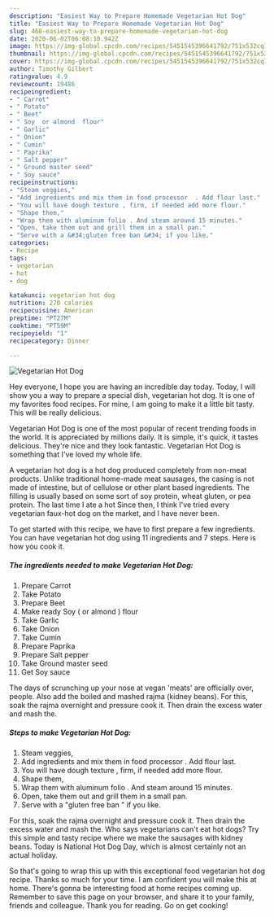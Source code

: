 ```yaml
---
description: "Easiest Way to Prepare Homemade Vegetarian Hot Dog"
title: "Easiest Way to Prepare Homemade Vegetarian Hot Dog"
slug: 468-easiest-way-to-prepare-homemade-vegetarian-hot-dog
date: 2020-06-02T06:08:10.942Z
image: https://img-global.cpcdn.com/recipes/5451545396641792/751x532cq70/vegetarian-hot-dog-recipe-main-photo.jpg
thumbnail: https://img-global.cpcdn.com/recipes/5451545396641792/751x532cq70/vegetarian-hot-dog-recipe-main-photo.jpg
cover: https://img-global.cpcdn.com/recipes/5451545396641792/751x532cq70/vegetarian-hot-dog-recipe-main-photo.jpg
author: Timothy Gilbert
ratingvalue: 4.9
reviewcount: 19486
recipeingredient:
- " Carrot"
- " Potato"
- " Beet"
- " Soy  or almond  flour"
- " Garlic"
- " Onion"
- " Cumin"
- " Paprika"
- " Salt pepper"
- " Ground master seed"
- " Soy sauce"
recipeinstructions:
- "Steam veggies,"
- "Add ingredients and mix them in food processor  . Add flour last."
- "You will have dough texture , firm, if needed add more flour."
- "Shape them,"
- "Wrap them with aluminum folio . And steam around 15 minutes."
- "Open, take them out and grill them in a small pan."
- "Serve with a &#34;gluten free ban &#34; if you like."
categories:
- Recipe
tags:
- vegetarian
- hot
- dog

katakunci: vegetarian hot dog 
nutrition: 270 calories
recipecuisine: American
preptime: "PT27M"
cooktime: "PT59M"
recipeyield: "1"
recipecategory: Dinner

---
```



![Vegetarian Hot Dog](https://img-global.cpcdn.com/recipes/5451545396641792/751x532cq70/vegetarian-hot-dog-recipe-main-photo.jpg)

Hey everyone, I hope you are having an incredible day today. Today, I will show you a way to prepare a special dish, vegetarian hot dog. It is one of my favorites food recipes. For mine, I am going to make it a little bit tasty. This will be really delicious.

Vegetarian Hot Dog is one of the most popular of recent trending foods in the world. It is appreciated by millions daily. It is simple, it's quick, it tastes delicious. They're nice and they look fantastic. Vegetarian Hot Dog is something that I've loved my whole life.

A vegetarian hot dog is a hot dog produced completely from non-meat products. Unlike traditional home-made meat sausages, the casing is not made of intestine, but of cellulose or other plant based ingredients. The filling is usually based on some sort of soy protein, wheat gluten, or pea protein. The last time I ate a hot Since then, I think I&#39;ve tried every vegetarian faux-hot dog on the market, and I have never been.


To get started with this recipe, we have to first prepare a few ingredients. You can have vegetarian hot dog using 11 ingredients and 7 steps. Here is how you cook it.

<!--inarticleads1-->

##### The ingredients needed to make Vegetarian Hot Dog:

1. Prepare  Carrot
1. Take  Potato
1. Prepare  Beet
1. Make ready  Soy ( or almond ) flour
1. Take  Garlic
1. Take  Onion
1. Take  Cumin
1. Prepare  Paprika
1. Prepare  Salt pepper
1. Take  Ground master seed
1. Get  Soy sauce


The days of scrunching up your nose at vegan &#39;meats&#39; are officially over, people. Also add the boiled and mashed rajma (kidney beans). For this, soak the rajma overnight and pressure cook it. Then drain the excess water and mash the. 

<!--inarticleads2-->

##### Steps to make Vegetarian Hot Dog:

1. Steam veggies,
1. Add ingredients and mix them in food processor  . Add flour last.
1. You will have dough texture , firm, if needed add more flour.
1. Shape them,
1. Wrap them with aluminum folio . And steam around 15 minutes.
1. Open, take them out and grill them in a small pan.
1. Serve with a &#34;gluten free ban &#34; if you like.


For this, soak the rajma overnight and pressure cook it. Then drain the excess water and mash the. Who says vegetarians can&#39;t eat hot dogs? Try this simple and tasty recipe where we make the sausages with kidney beans. Today is National Hot Dog Day, which is almost certainly not an actual holiday. 

So that's going to wrap this up with this exceptional food vegetarian hot dog recipe. Thanks so much for your time. I am confident you will make this at home. There's gonna be interesting food at home recipes coming up. Remember to save this page on your browser, and share it to your family, friends and colleague. Thank you for reading. Go on get cooking!

